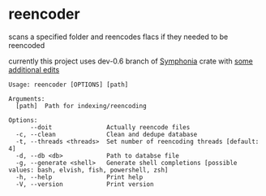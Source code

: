 # reencoder

scans a specified folder and reencodes flacs if they needed to be reencoded

currently this project uses dev-0.6 branch of [Symphonia](https://github.com/pdeljanov/Symphonia/tree/dev-0.6) crate with [some additional edits](https://github.com/pdeljanov/Symphonia/pull/387)
```
Usage: reencoder [OPTIONS] [path]

Arguments:
  [path]  Path for indexing/reencoding

Options:
      --doit               Actually reencode files
  -c, --clean              Clean and dedupe database
  -t, --threads <threads>  Set number of reencoding threads [default: 4]
  -d, --db <db>            Path to databse file
  -g, --generate <shell>   Generate shell completions [possible values: bash, elvish, fish, powershell, zsh]
  -h, --help               Print help
  -V, --version            Print version
```
